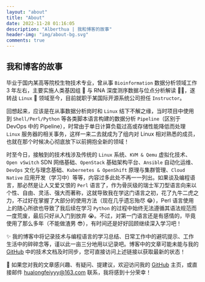 ```yaml
---
layout: "about"
title: "About"
date: 2022-11-28 01:16:05
description: "Alberthua | 我和博客的故事"
header-img: "img/about-bg.svg"
comments: true
---
```


## 我和博客的故事

毕业于国内某高等院校生物技术专业，曾从事 `Bioinformation` 数据分析领域工作 3 年左右，主要实施人类基因组 🧬 与 RNA 深度测序数据与位点分析解读 👨‍💻，遂转战 `Linux` 🐧 领域至今，目前就职于某国际开源系统公司担任 `Instructor`。

回想起来，应该是在从事数据分析岗时和 `Linux` 结下不解之缘，当时项目中使用到 `Shell/Perl/Python` 等各类脚本语言构建的数据分析 `Pipeline`（区别于 DevOps 中的 Pipeline），时常由于单日计算负载过高或存储性能降低而处理 `Linux` 服务器的相关事务，这样一来二去就成为了组内对 Linux 相对熟悉的成员，也就在那个时候决心彻底放下以前拥抱全新的领域！

时至今日，接触到的技术栈涉及传统的 `Linux` 系统、`KVM & Qemu` 虚拟化技术、`Open vSwitch` SDN 网络基础、`OpenStack` 基础架构平台、`Ansible` 自动化运维、`DevOps` 文化与理念基础、`Kubernetes & OpenShift` 原理与集群管理、`Cloud Native` 应用开发（学习中）等等，内容过多此处不再一一列出。如果谈及编程语言，那必然是让人又爱又恨的 `Perl` 语言了，作为骨灰级的瑞士军刀型语言向来以个性、自由、灵活、强大而著称，这就导致我在学这门语言之初，花了九牛二虎之力，不过好在掌握了大部分的使用方法（现在几乎遗忘殆尽 😂），Perl 语言使用上的随心所欲也导致了我后续在学习 `Python` 的过程中始终无法遵循其语法规范而一度荒废，最后只好从入门到放弃 😭。不过，对第一门语言还是有感情的，毕竟使用了那么多年（不能做渣男 😎），有时间还是好好回顾继续深入学习吧！

✨ 我的博客中将记录技术与编程语言的学习总结、日常工作中的避坑提示、工作生活中的碎碎念等，谨以此一亩三分地用以记录吧。博客中的文章可能未能与我的 [GitHub](https://github.com/Alberthua-Perl/tech-docs) 中的技术文档及时同步，您可直接访问上述链接以获取最新的状态！

🚀 如果您对我的文章感兴趣、有疑问、提建议，欢迎访问我的 [GitHub](https://github.com/Alberthua-Perl) 主页，或直接邮件 hualongfeiyyy@163.com 联系，我将感到十分荣幸！